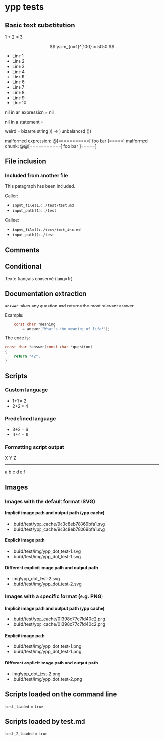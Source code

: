 # ypp tests

## Basic text substitution

$1 + 2 = 3$



$$ \sum_{n=1}^{100} = 5050 $$

- Line 1
- Line 2
- Line 3
- Line 4
- Line 5
- Line 6
- Line 7
- Line 8
- Line 9
- Line 10


nil in an expression = nil

nil in a statement = 



weird = bizarre string )) => ) unbalanced ())

malformed expression: @[===========[ foo bar ]=====]
malformed chunk: @@[===========[ foo bar ]=====]


## File inclusion

### Included from another file

This paragraph has been included.

Caller:

-   `input_file(1)`: `./test/test.md`
-   `input_path(1)`: `./test`

Callee:

-   `input_file()`: `./test/test_inc.md`
-   `input_path()`: `./test`


## Comments



## Conditional




Texte français conservé (lang=fr)

## Documentation extraction

**`answer`** takes any question and returns the most relevant answer.

Example:

``` c
    const char *meaning
        = answer("What's the meaning of life?");
```

The code is:

``` c
const char *answer(const char *question)
{
    return "42";
}
```


## Scripts

### Custom language

- 1+1 = 2
- 2+2 = 4

### Predefined language

- 3+3 = 6
- 4+4 = 8

### Formatting script output

  X   Y   Z
  --- --- ---
  a   b   c
  d   e   f


## Images



### Images with the default format (SVG)

#### Implicit image path and output path (ypp cache)

- .build/test/ypp_cache/9d3c8eb78369bfa1.svg
- .build/test/ypp_cache/9d3c8eb78369bfa1.svg


#### Explicit image path

- .build/test/img/ypp_dot_test-1.svg
- .build/test/img/ypp_dot_test-1.svg


#### Different explicit image path and output path

- img/ypp_dot_test-2.svg
- .build/test/img/ypp_dot_test-2.svg


### Images with a specific format (e.g. PNG)

#### Implicit image path and output path (ypp cache)

- .build/test/ypp_cache/01398c77c7fd40c2.png
- .build/test/ypp_cache/01398c77c7fd40c2.png


#### Explicit image path

- .build/test/img/ypp_dot_test-1.png
- .build/test/img/ypp_dot_test-1.png


#### Different explicit image path and output path

- img/ypp_dot_test-2.png
- .build/test/img/ypp_dot_test-2.png


## Scripts loaded on the command line

`test_loaded` = `true`

## Scripts loaded by test.md



`test_2_loaded` = `true`

